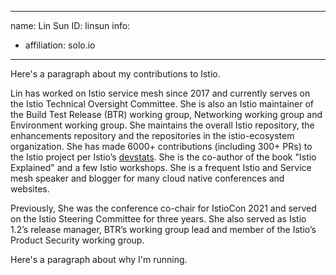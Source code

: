 -------------------------------------------------------------
name: Lin Sun
ID: linsun
info:
  - affiliation: solo.io
-------------------------------------------------------------

Here's a paragraph about my contributions to Istio.

Lin has worked on Istio service mesh since 2017 and currently serves on the Istio Technical Oversight Committee. She is also an Istio maintainer of the Build Test Release (BTR) working group, Networking working group and Environment working group. She maintains the overall Istio repository, the enhancements repository and the repositories in the istio-ecosystem organization. She has made 6000+ contributions (including 300+ PRs) to the Istio project per Istio’s [devstats](https://istio.teststats.cncf.io/d/66/developer-activity-counts-by-companies). She is the co-author of the book "Istio Explained" and a few Istio workshops. She is a frequent Istio and Service mesh speaker and blogger for many cloud native conferences and websites.

Previously, She was the conference co-chair for IstioCon 2021 and served on the Istio Steering Committee for three years. She also served as Istio 1.2’s release manager, BTR’s working group lead and member of the Istio’s Product Security working group. 


Here's a paragraph about why I'm running.


